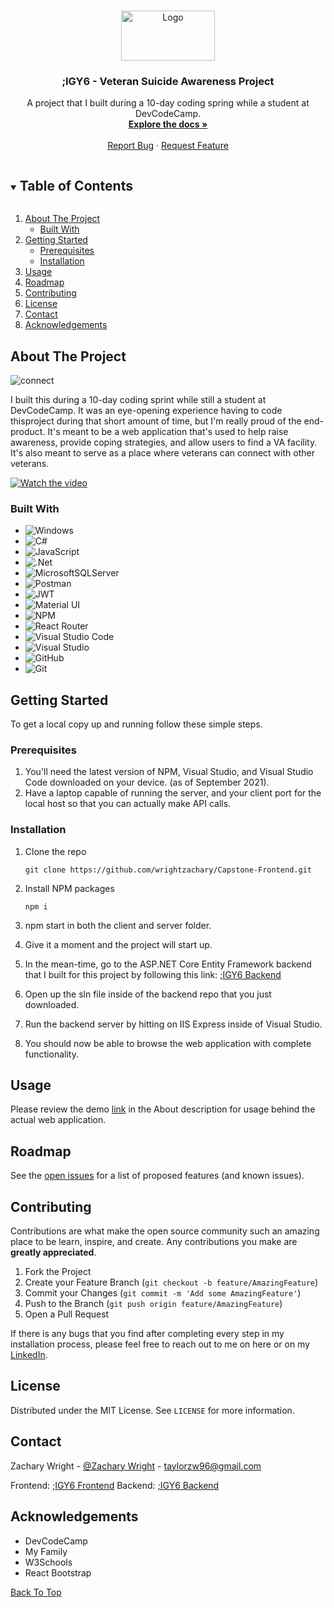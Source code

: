 <!--
*** Thanks for checking out the Best-README-Template. If you have a suggestion
*** that would make this better, please fork the repo and create a pull request
*** or simply open an issue with the tag "enhancement".
*** Thanks again! Now go create something AMAZING! :D
***
***
***
*** To avoid retyping too much info. Do a search and replace for the following:
*** github_username, repo_name, twitter_handle, email, project_title, project_description
-->



<!-- PROJECT SHIELDS -->
<!--
*** I'm using markdown "reference style" links for readability.
*** Reference links are enclosed in brackets [ ] instead of parentheses ( ).
*** See the bottom of this document for the declaration of the reference variables
*** for contributors-url, forks-url, etc. This is an optional, concise syntax you may use.
*** https://www.markdownguide.org/basic-syntax/#reference-style-links
-->
<!-- [![Contributors][contributors-shield]][contributors-url]
[![Forks][forks-shield]][forks-url]
[![Stargazers][stars-shield]][stars-url]
[![Issues][issues-shield]][issues-url]
[![MIT License][license-shield]][license-url]
[![LinkedIn][linkedin-shield]][linkedin-url]
 -->


<!-- PROJECT LOGO -->
<br />
<p id="top" align="center">
  <a href="https://github.com/wrightzachary/Capstone-Frontend">
    <img src="https://user-images.githubusercontent.com/80498861/133842833-ade74322-2205-4d0d-836f-219d0230262b.PNG" alt="Logo" width="150" height="80">
  </a>

  <h3 align="center">;IGY6 - Veteran Suicide Awareness Project</h3>

  <p align="center">
    A project that I built during a 10-day coding spring while a student at DevCodeCamp.
    <br />
    <a href="#about-the-project"><strong>Explore the docs »</strong></a>
    <br />
    <br />
    <a href="https://github.com/wrightzachary/Capstone-Frontend/issues">Report Bug</a>
    ·
    <a href="https://github.com/wrightzachary/Capstone-Frontend/issues">Request Feature</a>
  </p>
</p>



<!-- TABLE OF CONTENTS -->
<details open="open">
  <summary><h2 style="display: inline-block">Table of Contents</h2></summary>
  <ol>
    <li>
      <a href="#about-the-project">About The Project</a>
      <ul>
        <li><a href="#built-with">Built With</a></li>
      </ul>
    </li>
    <li>
      <a href="#getting-started">Getting Started</a>
      <ul>
        <li><a href="#prerequisites">Prerequisites</a></li>
        <li><a href="#installation">Installation</a></li>
      </ul>
    </li>
    <li><a href="#usage">Usage</a></li>
    <li><a href="#roadmap">Roadmap</a></li>
    <li><a href="#contributing">Contributing</a></li>
    <li><a href="#license">License</a></li>
    <li><a href="#contact">Contact</a></li>
    <li><a href="#acknowledgements">Acknowledgements</a></li>
  </ol>
</details>



<!-- ABOUT THE PROJECT -->
## About The Project

![connect](https://user-images.githubusercontent.com/80498861/133843400-afcee5a4-084c-4fbd-b294-a14f0bf24412.PNG)

<p>
 I built this during a 10-day coding sprint while still a student at DevCodeCamp. It was an eye-opening experience having
 to code thisproject during that short amount of time, but I'm really proud of the end-product. It's meant to be a web 
 application that's used to help raise awareness, provide coping strategies, and allow users to find a VA facility. It's also meant to serve as a place  where veterans can connect with other veterans. 
</p>

<div id="demo"></div>

[![Watch the video](https://img.shields.io/badge/MyChannel-%23FF0000.svg?style=for-the-badge&logo=YouTube&logoColor=white)](https://www.youtube.com/watch?v=9zSN9W_0yEE)
<!-- Here's a blank template to get started:
**To avoid retyping too much info. Do a search and replace with your text editor for the following:**
`BA-CalderonMorales`, `Construction-Ecommerce-Frontend`, `twitter_handle`, `email`, `project_title`, `project_description` -->


### Built With
<div id="built-with"></div>

* ![Windows](https://img.shields.io/badge/Windows-0078D6?style=for-the-badge&logo=windows&logoColor=white)
* ![C#](https://img.shields.io/badge/c%23-%23239120.svg?style=for-the-badge&logo=c-sharp&logoColor=white)
* ![JavaScript](https://img.shields.io/badge/javascript-%23323330.svg?style=for-the-badge&logo=javascript&logoColor=%23F7DF1E)
* ![.Net](https://img.shields.io/badge/.NET-5C2D91?style=for-the-badge&logo=.net&logoColor=white)
* ![MicrosoftSQLServer](https://img.shields.io/badge/Microsoft%20SQL%20Sever-CC2927?style=for-the-badge&logo=microsoft%20sql%20server&logoColor=white)
* ![Postman](https://img.shields.io/badge/Postman-FF6C37?style=for-the-badge&logo=postman&logoColor=white)
* ![JWT](https://img.shields.io/badge/JWT-black?style=for-the-badge&logo=JSON%20web%20tokens)
* ![Material UI](https://img.shields.io/badge/materialui-%230081CB.svg?style=for-the-badge&logo=material-ui&logoColor=white)
* ![NPM](https://img.shields.io/badge/NPM-%23000000.svg?style=for-the-badge&logo=npm&logoColor=white)
* ![React Router](https://img.shields.io/badge/React_Router-CA4245?style=for-the-badge&logo=react-router&logoColor=white)
* ![Visual Studio Code](https://img.shields.io/badge/Visual%20Studio%20Code-0078d7.svg?style=for-the-badge&logo=visual-studio-code&logoColor=white)
* ![Visual Studio](https://img.shields.io/badge/Visual%20Studio-5C2D91.svg?style=for-the-badge&logo=visual-studio&logoColor=white)
* ![GitHub](https://img.shields.io/badge/github-%23121011.svg?style=for-the-badge&logo=github&logoColor=white)
* ![Git](https://img.shields.io/badge/git-%23F05033.svg?style=for-the-badge&logo=git&logoColor=white)

<!-- GETTING STARTED -->
## Getting Started

To get a local copy up and running follow these simple steps.

### Prerequisites

1. You'll need the latest version of NPM, Visual Studio, and Visual Studio Code downloaded on your device. (as of September 2021).
2. Have a laptop capable of running the server, and your client port for the local host so that you can actually make API calls.

### Installation

1. Clone the repo

   `git clone https://github.com/wrightzachary/Capstone-Frontend.git`

2. Install NPM packages
   
   `npm i`
   
3. npm start in both the client and server folder.
4. Give it a moment and the project will start up.
5. In the mean-time, go to the ASP.NET Core Entity Framework backend that I built for this project by following this link: <a href="https://github.com/wrightzachary/Capstone-Backend">;IGY6 Backend</a>
6. Open up the sln file inside of the backend repo that you just downloaded.
7. Run the backend server by hitting on IIS Express inside of Visual Studio. 
8. You should now be able to browse the web application with complete functionality. 


<!-- USAGE EXAMPLES -->
## Usage

Please review the demo <a href="#demo">link</a> in the About description for usage behind the actual web application.


<!-- ROADMAP -->
## Roadmap

See the [open issues](https://github.com/wrightzachary/Capstone-Frontend/issues) for a list of proposed features (and known issues).



<!-- CONTRIBUTING -->
## Contributing

Contributions are what make the open source community such an amazing place to be learn, inspire, and create. Any contributions you make are **greatly appreciated**. 

1. Fork the Project
2. Create your Feature Branch (`git checkout -b feature/AmazingFeature`)
3. Commit your Changes (`git commit -m 'Add some AmazingFeature'`)
4. Push to the Branch (`git push origin feature/AmazingFeature`)
5. Open a Pull Request

If there is any bugs that you find after completing every step in my installation process, please feel free to reach out to me on here or on my <a href="https://www.linkedin.com/in/wrightzacharydev/">LinkedIn</a>.

<!-- LICENSE -->
## License

Distributed under the MIT License. See `LICENSE` for more information.



<!-- CONTACT -->
## Contact

Zachary Wright - [@Zachary Wright](https://www.linkedin.com/in/wrightzacharydev/) - taylorzw96@gmail.com

Frontend: [;IGY6 Frontend](https://github.com/wrightzachary/Capstone-Frontend)
Backend: [;IGY6 Backend](https://github.com/wrightzachary/Capstone-Backend)


<!-- ACKNOWLEDGEMENTS -->
## Acknowledgements

* DevCodeCamp
* My Family
* W3Schools
* React Bootstrap

<a href="#top">Back To Top</a>
